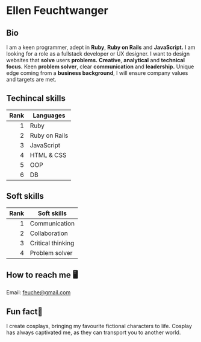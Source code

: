 # Ellen Feuchtwanger

## Bio
I am a keen programmer, adept in **Ruby**, **Ruby on Rails** and **JavaScript.**
I am looking for a role as a fullstack developer or UX designer.
I want to design websites that **solve** users **problems.**
**Creative**, **analytical** and **technical focus.**
Keen **problem solver**, clear **communication** and **leadership.**
Unique edge coming from a **business background**, I will ensure company values and targets are met.

## Techincal skills
| Rank | Languages     |
|-----:|---------------|
|     1| Ruby          |
|     2| Ruby on Rails |
|     3| JavaScript    |
|     4| HTML & CSS    |
|     5| OOP           |
|     6| DB            |

## Soft skills
| Rank | Soft skills       |
|-----:|-------------------|
|     1| Communication     |
|     2| Collaboration     |
|     3| Critical thinking |
|     4| Problem solver    |

## How to reach me 🖥️
Email: feuche@gmail.com

## Fun fact🎨
I create cosplays, bringing my favourite fictional characters to life. Cosplay has always captivated me, as they can transport you to another world.


